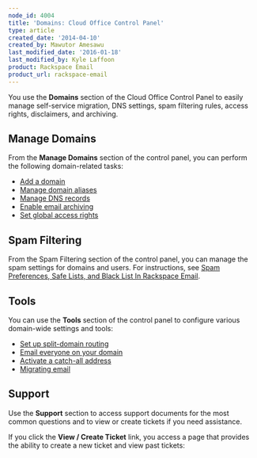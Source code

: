 ```yaml
---
node_id: 4004
title: 'Domains: Cloud Office Control Panel'
type: article
created_date: '2014-04-10'
created_by: Mawutor Amesawu
last_modified_date: '2016-01-18'
last_modified_by: Kyle Laffoon
product: Rackspace Email
product_url: rackspace-email
---
```


You use the <strong>Domains</strong> section of the Cloud Office Control Panel to easily manage self-service migration, DNS settings, spam filtering rules, access rights, disclaimers, and archiving.

## Manage Domains

From the **Manage Domains** section of the control panel, you can perform the following domain-related tasks:

- [Add a domain](/how-to/add-domains-with-the-cloud-office-control-panel)
- [Manage domain aliases](/how-to/manage-domain-aliases-with-the-cloud-office-control-panel)
- [Manage DNS records](/how-to/help-tool-for-hosted-email-and-skype-for-business)
- [Enable email archiving](/how-to/enable-email-archiving-cloud-office-control-panel)
- [Set global access rights](/how-to/set-global-access-rights-with-the-cloud-office-control-panel)

## Spam Filtering

From the Spam Filtering section of the control panel, you can manage the spam settings for domains and users. For instructions, see [Spam Preferences, Safe Lists, and Black List In Rackspace Email](/how-to/spam-preferences-safe-lists-and-black-list-in-rackspace-email-0).

## Tools

You can use the **Tools** section of the control panel to configure various domain-wide settings and tools:

- [Set up split-domain routing](/how-to/split-domain-routing)
- [Email everyone on your domain](/how-to/emailing-everyone-on-your-domain-cloud-office-control-panel)
- [Activate a catch-all address](/how-to/set-an-email-catch-all-address-in-the-cloud-office-control-panel)
- [Migrating email](/how-to/email-migration-services)

## Support

Use the **Support** section to access support documents for the most common questions and to view or create tickets if you need assistance.

If you click the **View / Create Ticket** link, you access a page that provides the ability to create a new ticket and view past tickets:

<p><img alt="" src="http://c15042926.r26.cf2.rackcdn.com/CP9.png" /></p>
